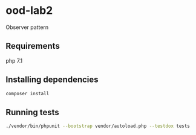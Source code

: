 # ood-lab2
Observer pattern

## Requirements

php 7.1

## Installing dependencies

```bash
composer install
```

## Running tests

```bash
./vendor/bin/phpunit --bootstrap vendor/autoload.php --testdox tests
```